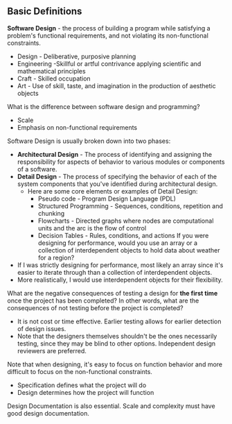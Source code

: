 ## Basic Definitions
**Software Design** - the process of building a program while satisfying a problem's functional requirements, and not violating its non-functional constraints.
- Design - Deliberative, purposive planning
- Engineering -Skillful or artful contrivance applying scientific and mathematical principles
- Craft - Skilled occupation
- Art - Use of skill, taste, and imagination in the production of aesthetic objects

What is the difference between software design and programming?
- Scale
- Emphasis on non-functional requirements

Software Design is usually broken down into two phases:
- **Architectural Design** - The process of identifying and assigning the responsibility for aspects of behavior to various modules or components of a software.
- **Detail Design** - The process of specifying the behavior of each of the system components that you've identified during architectural design.
	- Here are some core elements or examples of Detail Design:
		- Pseudo code - Program Design Language (PDL)
		- Structured Programming - Sequences, conditions, repetition and chunking
		- Flowcharts - Directed graphs where nodes are computational units and the arc is the flow of control
		- Decision Tables - Rules, conditions, and actions
If you were designing for performance, would you use an array or a collection of interdependent objects to hold data about weather for a region?
- If I was strictly designing for performance, most likely an array since it's easier to iterate through than a collection of interdependent objects.
- More realistically, I would use interdependent objects for their flexibility.

What are the negative consequences of testing a design for **the first time** once the project has been completed? In other words, what are the consequences of not testing before the project is completed?
- It is not cost or time effective. Earlier testing allows for earlier detection of design issues.
- Note that the designers themselves shouldn't be the ones necessarily testing, since they may be blind to other options. Independent design reviewers are preferred.

Note that when designing, it's easy to focus on function behavior and more difficult to focus on the non-functional constraints.
- Specification defines what the project will do
- Design determines how the project will function

Design Documentation is also essential. Scale and complexity must have good design documentation.